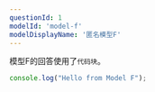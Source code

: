 ```yaml
---
questionId: 1
modelId: 'model-f'
modelDisplayName: '匿名模型F'
---
```

模型F的回答使用了`代码块`。
```javascript
console.log("Hello from Model F");
``` 